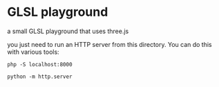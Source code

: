 # GLSL playground

a small GLSL playground that uses three.js

you just need to run an HTTP server from this directory.
You can do this with various tools:

```
php -S localhost:8000
```

```
python -m http.server
```



